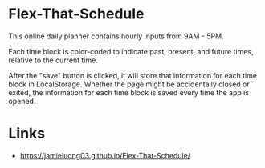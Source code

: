 # Flex-That-Schedule

This online daily planner contains hourly inputs from 9AM - 5PM.

Each time block is color-coded to indicate past, present, and future times, relative to the current time.

After the "save" button is clicked, it will store that information for each time block in LocalStorage. Whether the page might be accidentally closed or exited, the information for each time block is saved every time the app is opened.

# Links
* https://jamieluong03.github.io/Flex-That-Schedule/
